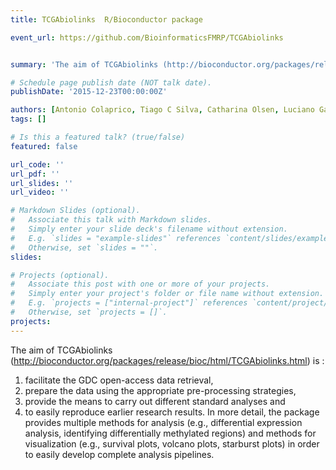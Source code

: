 ```yaml
---
title: TCGAbiolinks  R/Bioconductor package 

event_url: https://github.com/BioinformaticsFMRP/TCGAbiolinks


summary: 'The aim of TCGAbiolinks (http://bioconductor.org/packages/release/bioc/html/TCGAbiolinks.html) is : i) facilitate the GDC open-access data retrieval, ii) prepare the data using the appropriate pre-processing strategies, iii) provide the means to carry out different standard analyses and iv) to easily reproduce earlier research results. In more detail, the package provides multiple methods for analysis (e.g., differential expression analysis, identifying differentially methylated regions) and methods for visualization (e.g., survival plots, volcano plots, starburst plots) in order to easily develop complete analysis pipelines.'

# Schedule page publish date (NOT talk date).
publishDate: '2015-12-23T00:00:00Z'

authors: [Antonio Colaprico, Tiago C Silva, Catharina Olsen, Luciano Garofano, Claudia Cava, Davide Garolini, Thais S. Sabedot, Tathiane M. Malta, Stefano M. Pagnotta, Isabella Castiglioni, Michele Ceccarelli, Gianluca Bontempi, Houtan Noushmehr]
tags: []

# Is this a featured talk? (true/false)
featured: false

url_code: ''
url_pdf: ''
url_slides: ''
url_video: ''

# Markdown Slides (optional).
#   Associate this talk with Markdown slides.
#   Simply enter your slide deck's filename without extension.
#   E.g. `slides = "example-slides"` references `content/slides/example-slides.md`.
#   Otherwise, set `slides = ""`.
slides:

# Projects (optional).
#   Associate this post with one or more of your projects.
#   Simply enter your project's folder or file name without extension.
#   E.g. `projects = ["internal-project"]` references `content/project/deep-learning/index.md`.
#   Otherwise, set `projects = []`.
projects:
---
```


The aim of TCGAbiolinks (http://bioconductor.org/packages/release/bioc/html/TCGAbiolinks.html) is : 

1. facilitate the GDC open-access data retrieval, 
2.  prepare the data using the appropriate pre-processing strategies, 
3. provide the means to carry out different standard analyses and 
4. to easily reproduce earlier research results. In more detail, the package provides multiple methods for analysis (e.g., differential expression analysis, identifying differentially methylated regions) and methods for visualization (e.g., survival plots, volcano plots, starburst plots) in order to easily develop complete analysis pipelines.

